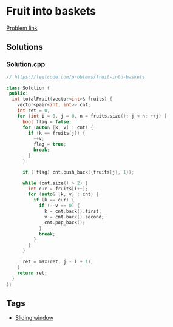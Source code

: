 # Fruit into baskets

[Problem link](https://leetcode.com/problems/fruit-into-baskets)

## Solutions


### Solution.cpp
```cpp
// https://leetcode.com/problems/fruit-into-baskets

class Solution {
 public:
  int totalFruit(vector<int>& fruits) {
    vector<pair<int, int>> cnt;
    int ret = 0;
    for (int i = 0, j = 0, n = fruits.size(); j < n; ++j) {
      bool flag = false;
      for (auto& [k, v] : cnt) {
        if (k == fruits[j]) {
          ++v;
          flag = true;
          break;
        }
      }

      if (!flag) cnt.push_back({fruits[j], 1});

      while (cnt.size() > 2) {
        int cur = fruits[i++];
        for (auto& [k, v] : cnt) {
          if (k == cur) {
            if (--v == 0) {
              k = cnt.back().first;
              v = cnt.back().second;
              cnt.pop_back();
            }
            break;
          }
        }
      }

      ret = max(ret, j - i + 1);
    }
    return ret;
  }
};
```
## Tags

* [Sliding window](/README.md#Sliding_window)

